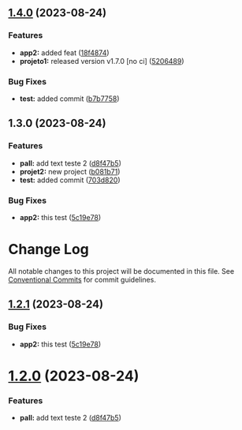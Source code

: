

## [1.4.0](https://github.com/RodrigoPerlin/monorepo/compare/@ds/projeto2-v1.3.0...@ds/projeto2-v1.4.0) (2023-08-24)


### Features

* **app2:** added feat ([18f4874](https://github.com/RodrigoPerlin/monorepo/commit/18f487401103fa9e4b4b0b0c820b73b5f1183389))
* **projeto1:** released version v1.7.0 [no ci] ([5206489](https://github.com/RodrigoPerlin/monorepo/commit/5206489f20b104f1401b1ff936994c66e51b557b))


### Bug Fixes

* **test:** added commit ([b7b7758](https://github.com/RodrigoPerlin/monorepo/commit/b7b7758b88437939b9dec82869b4ee1c3a6d1389))

## 1.3.0 (2023-08-24)


### Features

* **pall:** add text teste 2 ([d8f47b5](https://github.com/RodrigoPerlin/monorepo/commit/d8f47b57f3dcce830b665eeb6db00603ee25202f))
* **projet2:** new project ([b081b71](https://github.com/RodrigoPerlin/monorepo/commit/b081b71a88d01ab00c144330e44180342ca133e6))
* **test:** added commit ([703d820](https://github.com/RodrigoPerlin/monorepo/commit/703d820a67a78638ddaf2bde1524a2ee452cb423))


### Bug Fixes

* **app2:** this test ([5c19e78](https://github.com/RodrigoPerlin/monorepo/commit/5c19e788273c4fe0c56f71d1333e6d9b41f7a17b))

# Change Log

All notable changes to this project will be documented in this file.
See [Conventional Commits](https://conventionalcommits.org) for commit guidelines.

## [1.2.1](https://github.com/RodrigoPerlin/monorepo/compare/@ds/projeto2@1.2.0...@ds/projeto2@1.2.1) (2023-08-24)


### Bug Fixes

* **app2:** this test ([5c19e78](https://github.com/RodrigoPerlin/monorepo/commit/5c19e788273c4fe0c56f71d1333e6d9b41f7a17b))





# [1.2.0](https://github.com/RodrigoPerlin/monorepo/compare/@ds/projeto2@1.1.0...@ds/projeto2@1.2.0) (2023-08-24)


### Features

* **pall:** add text teste 2 ([d8f47b5](https://github.com/RodrigoPerlin/monorepo/commit/d8f47b57f3dcce830b665eeb6db00603ee25202f))